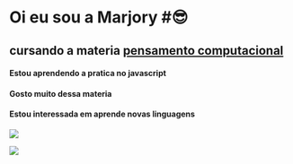 # Oi eu sou a Marjory #:sunglasses:

## cursando a materia [pensamento computacional](https://blog.conexia.com.br/pensamento-computacional/#:~:text=O%20que%20%C3%A9%20pensamento%20computacional,forma%20cr%C3%ADtica%2C%20criativa%20e%20estrat%C3%A9gica.)
#### Estou aprendendo a pratica no javascript
#### Gosto muito dessa materia 
#### Estou interessada em aprende novas linguagens


![](https://img.shields.io/badge/Scratch-4D97FF?style=for-the-badge&logo=Scratch&logoColor=white)

![](https://img.shields.io/badge/JavaScript-323330?style=for-the-badge&logo=javascript&logoColor=F7DF1E)
 

